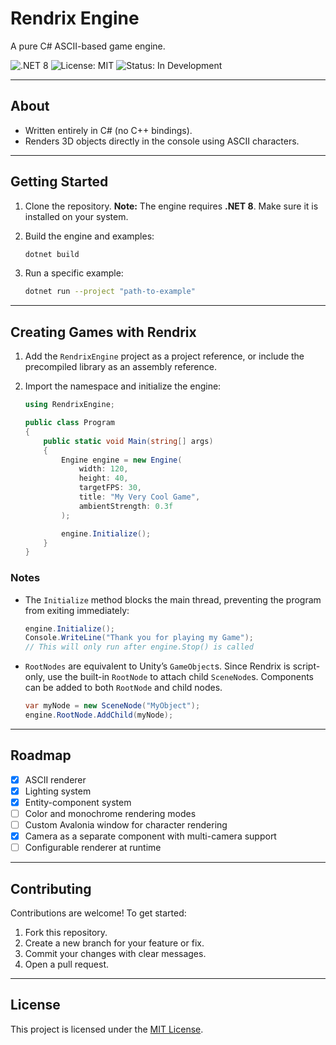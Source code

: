 # Rendrix Engine

A pure C# ASCII-based game engine.

![.NET 8](https://img.shields.io/badge/.NET-8-blue.svg)
![License: MIT](https://img.shields.io/badge/License-MIT-green.svg)
![Status: In Development](https://img.shields.io/badge/Status-In%20Development-yellow.svg)

---

## About

* Written entirely in C# (no C++ bindings).
* Renders 3D objects directly in the console using ASCII characters.

---

## Getting Started

1. Clone the repository.
   **Note:** The engine requires **.NET 8**. Make sure it is installed on your system.

2. Build the engine and examples:

   ```bash
   dotnet build
   ```

3. Run a specific example:

   ```bash
   dotnet run --project "path-to-example"
   ```

---

## Creating Games with Rendrix

1. Add the `RendrixEngine` project as a project reference, or include the precompiled library as an assembly reference.
2. Import the namespace and initialize the engine:

   ```csharp
   using RendrixEngine;

   public class Program
   {
       public static void Main(string[] args)
       {
           Engine engine = new Engine(
               width: 120,
               height: 40,
               targetFPS: 30,
               title: "My Very Cool Game",
               ambientStrength: 0.3f
           );

           engine.Initialize();
       }
   }
   ```

### Notes

* The `Initialize` method blocks the main thread, preventing the program from exiting immediately:

  ```csharp
  engine.Initialize();
  Console.WriteLine("Thank you for playing my Game"); 
  // This will only run after engine.Stop() is called
  ```

* `RootNodes` are equivalent to Unity’s `GameObject`s.
  Since Rendrix is script-only, use the built-in `RootNode` to attach child `SceneNode`s.
  Components can be added to both `RootNode` and child nodes.

  ```csharp
  var myNode = new SceneNode("MyObject");
  engine.RootNode.AddChild(myNode);
  ```

---

## Roadmap

* [x] ASCII renderer
* [x] Lighting system
* [x] Entity-component system
* [ ] Color and monochrome rendering modes
* [ ] Custom Avalonia window for character rendering
* [x] Camera as a separate component with multi-camera support
* [ ] Configurable renderer at runtime

---

## Contributing

Contributions are welcome! To get started:

1. Fork this repository.
2. Create a new branch for your feature or fix.
3. Commit your changes with clear messages.
4. Open a pull request.

---

## License

This project is licensed under the [MIT License](LICENSE).